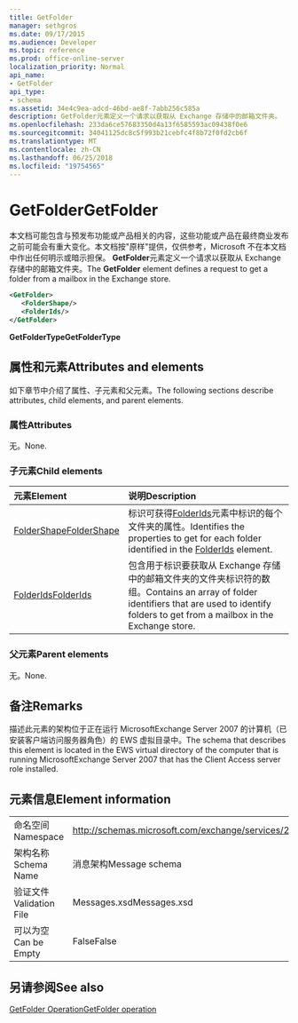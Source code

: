 ```yaml
---
title: GetFolder
manager: sethgros
ms.date: 09/17/2015
ms.audience: Developer
ms.topic: reference
ms.prod: office-online-server
localization_priority: Normal
api_name:
- GetFolder
api_type:
- schema
ms.assetid: 34e4c9ea-adcd-46bd-ae8f-7abb256c585a
description: GetFolder元素定义一个请求以获取从 Exchange 存储中的邮箱文件夹。
ms.openlocfilehash: 233da6ce57683350d4a13f6585593ac09438f0e6
ms.sourcegitcommit: 34041125dc8c5f993b21cebfc4f8b72f0fd2cb6f
ms.translationtype: MT
ms.contentlocale: zh-CN
ms.lasthandoff: 06/25/2018
ms.locfileid: "19754565"
---
```

# <a name="getfolder"></a><span data-ttu-id="d99a8-103">GetFolder</span><span class="sxs-lookup"><span data-stu-id="d99a8-103">GetFolder</span></span>

<span data-ttu-id="d99a8-104">本文档可能包含与预发布功能或产品相关的内容，这些功能或产品在最终商业发布之前可能会有重大变化。本文档按"原样"提供，仅供参考，Microsoft 不在本文档中作出任何明示或暗示担保。 **GetFolder**元素定义一个请求以获取从 Exchange 存储中的邮箱文件夹。</span><span class="sxs-lookup"><span data-stu-id="d99a8-104">The **GetFolder** element defines a request to get a folder from a mailbox in the Exchange store.</span></span> 
  
```xml
<GetFolder>
   <FolderShape/>
   <FolderIds/>
</GetFolder>
```

 <span data-ttu-id="d99a8-105">**GetFolderType**</span><span class="sxs-lookup"><span data-stu-id="d99a8-105">**GetFolderType**</span></span>
## <a name="attributes-and-elements"></a><span data-ttu-id="d99a8-106">属性和元素</span><span class="sxs-lookup"><span data-stu-id="d99a8-106">Attributes and elements</span></span>

<span data-ttu-id="d99a8-107">如下章节中介绍了属性、子元素和父元素。</span><span class="sxs-lookup"><span data-stu-id="d99a8-107">The following sections describe attributes, child elements, and parent elements.</span></span>
  
### <a name="attributes"></a><span data-ttu-id="d99a8-108">属性</span><span class="sxs-lookup"><span data-stu-id="d99a8-108">Attributes</span></span>

<span data-ttu-id="d99a8-109">无。</span><span class="sxs-lookup"><span data-stu-id="d99a8-109">None.</span></span>
  
### <a name="child-elements"></a><span data-ttu-id="d99a8-110">子元素</span><span class="sxs-lookup"><span data-stu-id="d99a8-110">Child elements</span></span>

|<span data-ttu-id="d99a8-111">**元素**</span><span class="sxs-lookup"><span data-stu-id="d99a8-111">**Element**</span></span>|<span data-ttu-id="d99a8-112">**说明**</span><span class="sxs-lookup"><span data-stu-id="d99a8-112">**Description**</span></span>|
|:-----|:-----|
|[<span data-ttu-id="d99a8-113">FolderShape</span><span class="sxs-lookup"><span data-stu-id="d99a8-113">FolderShape</span></span>](foldershape.md) <br/> |<span data-ttu-id="d99a8-114">标识可获得[FolderIds](folderids.md)元素中标识的每个文件夹的属性。</span><span class="sxs-lookup"><span data-stu-id="d99a8-114">Identifies the properties to get for each folder identified in the [FolderIds](folderids.md) element.</span></span>  <br/> |
|[<span data-ttu-id="d99a8-115">FolderIds</span><span class="sxs-lookup"><span data-stu-id="d99a8-115">FolderIds</span></span>](folderids.md) <br/> |<span data-ttu-id="d99a8-116">包含用于标识要获取从 Exchange 存储中的邮箱文件夹的文件夹标识符的数组。</span><span class="sxs-lookup"><span data-stu-id="d99a8-116">Contains an array of folder identifiers that are used to identify folders to get from a mailbox in the Exchange store.</span></span>  <br/> |
   
### <a name="parent-elements"></a><span data-ttu-id="d99a8-117">父元素</span><span class="sxs-lookup"><span data-stu-id="d99a8-117">Parent elements</span></span>

<span data-ttu-id="d99a8-118">无。</span><span class="sxs-lookup"><span data-stu-id="d99a8-118">None.</span></span>
  
## <a name="remarks"></a><span data-ttu-id="d99a8-119">备注</span><span class="sxs-lookup"><span data-stu-id="d99a8-119">Remarks</span></span>

<span data-ttu-id="d99a8-120">描述此元素的架构位于正在运行 MicrosoftExchange Server 2007 的计算机（已安装客户端访问服务器角色）的 EWS 虚拟目录中。</span><span class="sxs-lookup"><span data-stu-id="d99a8-120">The schema that describes this element is located in the EWS virtual directory of the computer that is running MicrosoftExchange Server 2007 that has the Client Access server role installed.</span></span>
  
## <a name="element-information"></a><span data-ttu-id="d99a8-121">元素信息</span><span class="sxs-lookup"><span data-stu-id="d99a8-121">Element information</span></span>

|||
|:-----|:-----|
|<span data-ttu-id="d99a8-122">命名空间</span><span class="sxs-lookup"><span data-stu-id="d99a8-122">Namespace</span></span>  <br/> |http://schemas.microsoft.com/exchange/services/2006/messages  <br/> |
|<span data-ttu-id="d99a8-123">架构名称</span><span class="sxs-lookup"><span data-stu-id="d99a8-123">Schema Name</span></span>  <br/> |<span data-ttu-id="d99a8-124">消息架构</span><span class="sxs-lookup"><span data-stu-id="d99a8-124">Message schema</span></span>  <br/> |
|<span data-ttu-id="d99a8-125">验证文件</span><span class="sxs-lookup"><span data-stu-id="d99a8-125">Validation File</span></span>  <br/> |<span data-ttu-id="d99a8-126">Messages.xsd</span><span class="sxs-lookup"><span data-stu-id="d99a8-126">Messages.xsd</span></span>  <br/> |
|<span data-ttu-id="d99a8-127">可以为空</span><span class="sxs-lookup"><span data-stu-id="d99a8-127">Can be Empty</span></span>  <br/> |<span data-ttu-id="d99a8-128">False</span><span class="sxs-lookup"><span data-stu-id="d99a8-128">False</span></span>  <br/> |
   
## <a name="see-also"></a><span data-ttu-id="d99a8-129">另请参阅</span><span class="sxs-lookup"><span data-stu-id="d99a8-129">See also</span></span>



[<span data-ttu-id="d99a8-130">GetFolder Operation</span><span class="sxs-lookup"><span data-stu-id="d99a8-130">GetFolder operation</span></span>](getfolder-operation.md)

